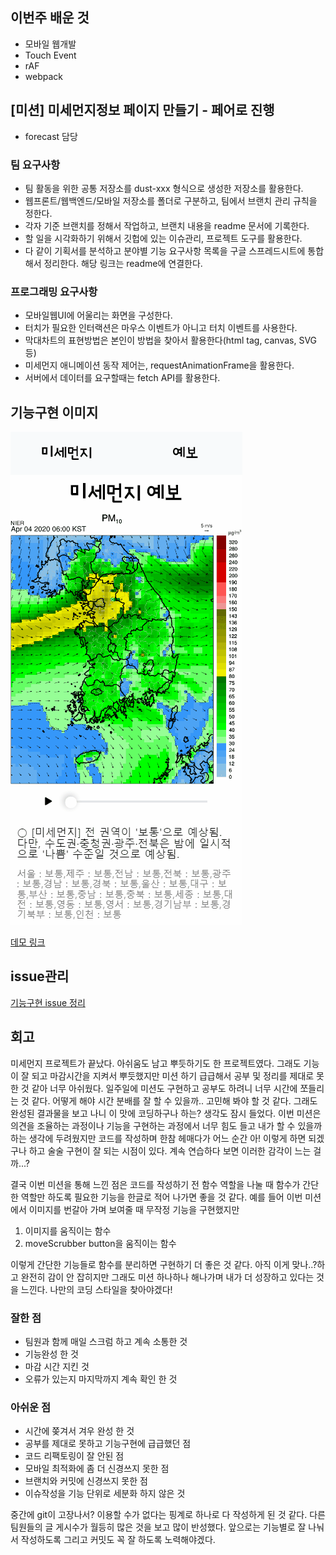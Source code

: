 ## 이번주 배운 것

- 모바일 웹개발
- Touch Event
- rAF
- webpack

## [미션] 미세먼지정보 페이지 만들기 - 페어로 진행

- forecast 담당

### 팀 요구사항

- 팀 활동을 위한 공통 저장소를 dust-xxx 형식으로 생성한 저장소를 활용한다.
- 웹프론트/웹백엔드/모바일 저장소를 폴더로 구분하고, 팀에서 브랜치 관리 규칙을 정한다.
- 각자 기준 브랜치를 정해서 작업하고, 브랜치 내용을 readme 문서에 기록한다.
- 할 일을 시각화하기 위해서 깃헙에 있는 이슈관리, 프로젝트 도구를 활용한다.
- 다 같이 기획서를 분석하고 분야별 기능 요구사항 목록을 구글 스프레드시트에 통합해서 정리한다. 해당 링크는 readme에 연결한다.

### 프로그래밍 요구사항

- 모바일웹UI에 어울리는 화면을 구성한다.
- 터치가 필요한 인터랙션은 마우스 이벤트가 아니고 터치 이벤트를 사용한다.
- 막대차트의 표현방법은 본인이 방법을 찾아서 활용한다(html tag, canvas, SVG 등)
- 미세먼지 애니메이션 동작 제어는, requestAnimationFrame을 활용한다.
- 서버에서 데이터를 요구할때는 fetch API를 활용한다.

## 기능구현 이미지

![데모이미지](./image/모바일웹.gif)

[데모 링크](http://13.125.3.28/forecast.html)

## issue관리

[기능구현 issue 정리](https://github.com/codesquad-member-2020/dust-10/issues/10)

## 회고

미세먼지 프로젝트가 끝났다. 아쉬움도 남고 뿌듯하기도 한 프로젝트였다. 그래도 기능이 잘 되고 마감시간을 지켜서 뿌듯했지만 미션 하기 급급해서 공부 및 정리를 제대로 못한 것 같아 너무 아쉬웠다. 일주일에 미션도 구현하고 공부도 하려니 너무 시간에 쪼들리는 것 같다. 어떻게 해야 시간 분배를 잘 할 수 있을까.. 고민해 봐야 할 것 같다. 그래도 완성된 결과물을 보고 나니 이 맛에 코딩하구나 하는? 생각도 잠시 들었다. 이번 미션은 의견을 조율하는 과정이나 기능을 구현하는 과정에서 너무 힘도 들고 내가 할 수 있을까 하는 생각에 두려웠지만 코드를 작성하며 한참 헤매다가 어느 순간 아! 이렇게 하면 되겠구나 하고 술술 구현이 잘 되는 시점이 있다. 계속 연습하다 보면 이러한 감각이 느는 걸까...?

결국 이번 미션을 통해 느낀 점은 코드를 작성하기 전 함수 역할을 나눌 때 함수가 간단한 역할만 하도록 필요한 기능을 한글로 적어 나가면 좋을 것 같다.
예를 들어 이번 미션에서 이미지를 번갈아 가며 보여줄 때 무작정 기능을 구현했지만

1. 이미지를 움직이는 함수
2. moveScrubber button을 움직이는 함수

이렇게 간단한 기능들로 함수를 분리하면 구현하기 더 좋은 것 같다.
아직 이게 맞나..?하고 완전히 감이 안 잡히지만 그래도 미션 하나하나 해나가며 내가 더 성장하고 있다는 것을 느낀다. 나만의 코딩 스타일을 찾아야겠다!

### 잘한 점

- 팀원과 함께 매일 스크럼 하고 계속 소통한 것
- 기능완성 한 것
- 마감 시간 지킨 것
- 오류가 있는지 마지막까지 계속 확인 한 것

### 아쉬운 점

- 시간에 쫒겨서 겨우 완성 한 것
- 공부를 제대로 못하고 기능구현에 급급했던 점
- 코드 리팩토링이 잘 안된 점
- 모바일 최적화에 좀 더 신경쓰지 못한 점
- 브랜치와 커밋에 신경쓰지 못한 점
- 이슈작성을 기능 단위로 세분화 하지 않은 것

중간에 git이 고장나서? 이용할 수가 없다는 핑계로 하나로 다 작성하게 된 것 같다. 다른 팀원들의 글 게시수가 월등히 많은 것을 보고 많이 반성했다. 앞으로는 기능별로 잘 나눠서 작성하도록 그리고 커밋도 꼭 잘 하도록 노력해야겠다.
